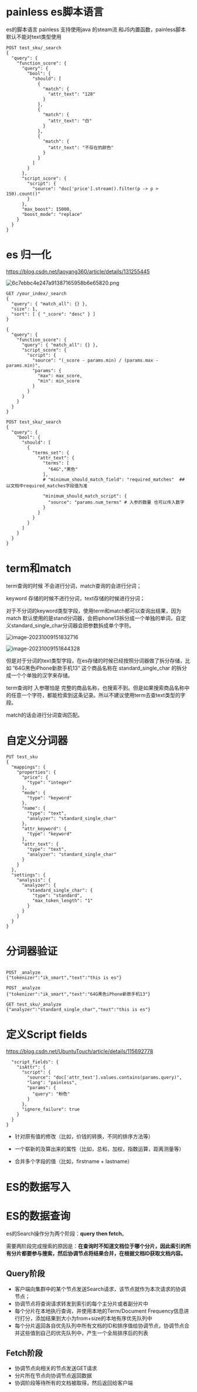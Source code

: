 # painless es脚本语言

es的脚本语言 painless  支持使用java 的steam流 和JS内置函数，painless脚本默认不能对text类型使用

```
POST test_sku/_search
{
  "query": {
    "function_score": {
      "query": {
        "bool": {
          "should": [
            {
              "match": {
                "attr_text": "128"
              }
            },
            {
              "match": {
                "attr_text": "白"
              }
            },
            {
              "match": {
                "attr_text": "不存在的颜色"
              }
            }
          ]
        }
      },
      "script_score": {
        "script": {
          "source": "doc['price'].stream().filter(p -> p > 150).count()"
        }
      },
      "max_boost": 15000,
      "boost_mode": "replace"
    }
  }
}
```



# es 归一化

https://blog.csdn.net/laoyang360/article/details/131255445

![6c7ebbc4e247a91387165958b6e65820.png](img/Untitled/6c7ebbc4e247a91387165958b6e65820.png)

```
GET /your_index/_search
{
  "query": { "match_all": {} },
  "size": 1,
  "sort": [ { "_score": "desc" } ]
}
```

```
{
  "query": {
    "function_score": {
      "query": { "match_all": {} },
      "script_score": {
        "script": {
          "source": "(_score - params.min) / (params.max - params.min)",
          "params": {
            "max": max_score,
            "min": min_score
          }
        }
      }
    }
  }
}
```



```
POST test_sku/_search
{
  "query": {
    "bool": {
      "should": [
        {
          "terms_set": {
            "attr_text": {
              "terms": [
                "64G","黑色"
              ],
              # "minimum_should_match_field": "required_matches"  ## 以文档中required_matches字段值为准

              "minimum_should_match_script": {
                "source": "params.num_terms" # 入参的数量 也可以传入数字
              }
            }
          }
        }
      ]
    }
  }
}
```



# term和match

term查询的时候 不会进行分词，match查询的会进行分词；

keyword 存储的时候不进行分词，text存储的时候进行分词；

对于不分词的keyword类型字段，使用term和match都可以查询出结果，因为match 默认使用的是stand分词器，会把iphone13拆分成一个单独的单词，自定义standard_single_char分词器会把参数拆成单个字符。

![image-20231009151832716](img/Untitled/image-20231009151832716.png)

![image-20231009151844328](img/Untitled/image-20231009151844328.png)

但是对于分词的text类型字段，在es存储的时候已经按照分词器做了拆分存储，比如 ”64G黑色iPhone新款手机13“ 这个商品名称在 standard_single_char 的拆分成一个个单独的汉字来存储。

term查询时 入参哪怕是 完整的商品名称，也搜索不到。但是如果搜索商品名称中的任意一个字符，都能检索到这条记录。所以不建议使用term去查text类型的字段。

match的话会进行分词查询匹配。

# 自定义分词器

```
PUT test_sku
{
  "mappings": {
    "properties": {
      "price": {
        "type": "integer"
      },
      "mode": {
        "type": "keyword"
      },
      "name": {
        "type": "text",
        "analyzer": "standard_single_char"
      },
      "attr_keyword": {
        "type": "keyword"
      },
      "attr_text": {
        "type": "text",
        "analyzer": "standard_single_char"
      }
    }
  },
  "settings": {
    "analysis": {
      "analyzer": {
        "standard_single_char": {
          "type": "standard",
          "max_token_length": "1"
        }
      }
    }
  }
}
```



# 分词器验证

```

POST _analyze
{"tokenizer":"ik_smart","text":"this is es"}

POST _analyze
{"tokenizer":"ik_smart","text":"64G黑色iPhone新款手机13"}

GET test_sku/_analyze
{"analyzer":"standard_single_char","text":"this is es"}
```



# 定义Script fields

https://blog.csdn.net/UbuntuTouch/article/details/115692778

```
  "script_fields": {
    "isAttr": {
      "script": {
        "source": "doc['attr_text'].values.contains(params.query)",
        "lang": "painless",
        "params": {
          "query": "粉色"
        }
      },
      "ignore_failure": true
    }
  }
}
```

- 针对原有值的修改（比如，价钱的转换，不同的排序方法等）

- 一个崭新的及算出来的属性（比如，总和，加权，指数运算，距离测量等）

- 合并多个字段的值（比如，firstname + lastname）

  

# ES的数据写入







# ES的数据查询



es的Search操作分为两个阶段：**query then fetch**。

需要两阶段完成搜索的原因是：**在查询时不知道文档位于哪个分片，因此索引的所有分片都要参与搜索，然后协调节点将结果合并，在根据文档ID获取文档内容。**

## Query阶段

- 客户端向集群中的某个节点发送Search请求，该节点就作为本次请求的协调节点；
- 协调节点将查询请求转发到索引的每个主分片或者副分片中
- 每个分片在本地执行查询，并使用本地的Term/Document Frequency信息进行打分，添加结果到大小为from+size的本地有序优先队列中
- 每个分片返回各自优先队列中所有文档的ID和排序值给协调节点，协调节点合并这些值到自己的优先队列中，产生一个全局排序后的列表

## Fetch阶段

- 协调节点向相关的节点发送GET请求
- 分片所在节点向协调节点返回数据
- 协调阶段等待所有的文档被取得，然后返回给客户端





